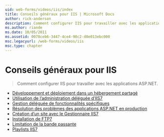 ```yaml
---
uid: web-forms/videos/iis/index
title: Conseils généraux pour IIS | Microsoft Docs
author: rick-anderson
description: Comment configurer IIS pour travailler avec les applications ASP.NET.
ms.author: riande
ms.date: 10/05/2011
ms.assetid: 0078ceb6-3447-4ce4-90c2-d0e013ebc000
msc.legacyurl: /web-forms/videos/iis
msc.type: chapter
---
```

<a name="general-iis-tips"></a>Conseils généraux pour IIS
====================
> Comment configurer IIS pour travailler avec les applications ASP.NET.


- [Développement et déploiement dans un hébergement partagé](developing-and-deploying-in-a-shared-hosting.md)
- [Utilisation de l’administration déléguée d’IIS7](working-with-iis7-deligated-admin.md)
- [Gestion déléguée de fonctionnalités spécifiques](feature-specific-delegated-management.md)
- [Résolution des problèmes des applications ASP.NET en production](troubleshooting-production-aspnet-apps.md)
- [Création d’un site avec le Gestionnaire IIS7](creating-a-site-with-iis7-manager.md)
- [Installation de FTP7](installing-ftp7.md)
- [Limitation de la bande passante](bit-rate-throttling.md)
- [Playlists IIS7](iis7-playlists.md)
